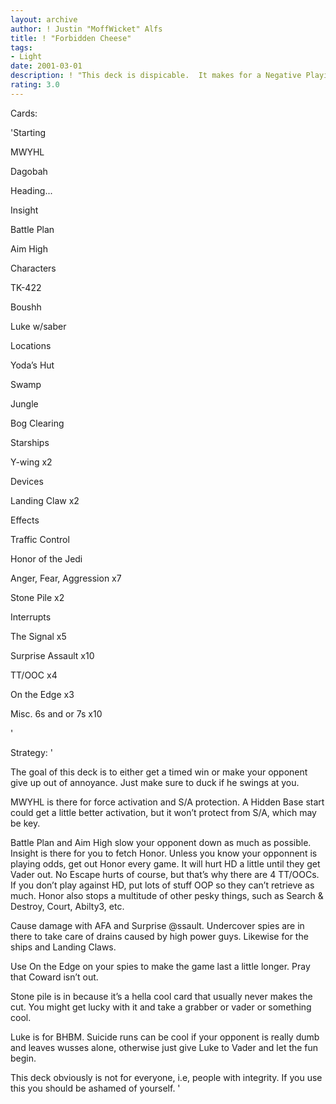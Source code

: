 ```yaml
---
layout: archive
author: ! Justin "MoffWicket" Alfs
title: ! "Forbidden Cheese"
tags:
- Light
date: 2001-03-01
description: ! "This deck is dispicable.  It makes for a Negative Playing Experience."
rating: 3.0
---
```

Cards: 

'Starting

MWYHL

Dagobah

Heading...

Insight

Battle Plan

Aim High


Characters

TK-422

Boushh

Luke w/saber


Locations

Yoda’s Hut

Swamp

Jungle

Bog Clearing


Starships

Y-wing x2


Devices

Landing Claw x2


Effects

Traffic Control

Honor of the Jedi

Anger, Fear, Aggression x7

Stone Pile x2


Interrupts

The Signal x5

Surprise Assault x10

TT/OOC x4

On the Edge x3


Misc. 6s and or 7s x10




'

Strategy: '

The goal of this deck is to either get a timed win or make your opponent give up out of annoyance.  Just make sure to duck if he swings at you.


MWYHL is there for force activation and S/A protection.  A Hidden Base start could get a little better activation, but it won’t protect from S/A, which may be key.


Battle Plan and Aim High slow your opponent down as much as possible.  Insight is there for you to fetch Honor.  Unless you know your opponnent is playing odds, get out Honor every game.  It will hurt HD a little until they get Vader out.  No Escape hurts of course, but that’s why there are 4 TT/OOCs.  If you don’t play against HD, put lots of stuff OOP so they can’t retrieve as much.  Honor also stops a multitude of other pesky things, such as Search & Destroy, Court, Abilty3, etc.


Cause damage with AFA and Surprise @ssault.  Undercover spies are in there to take care of drains caused by high power guys.  Likewise for the ships and Landing Claws.


Use On the Edge on your spies to make the game last a little longer.  Pray that Coward isn’t out.


Stone pile is in because it’s a hella cool card that usually never makes the cut.  You might get lucky with it and take a grabber or vader or something cool.


Luke is for BHBM.  Suicide runs can be cool if your opponent is really dumb and leaves wusses alone, otherwise just give Luke to Vader and let the fun begin.


This deck obviously is not for everyone, i.e, people with integrity.  If you use this you should be ashamed of yourself. '